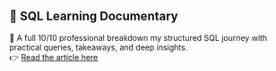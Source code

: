 ## 📘 SQL Learning Documentary

🚀 A full 10/10 professional breakdown my structured SQL journey with practical queries, takeaways, and deep insights.  
👉 [Read the article here](./sql-learning-documentary.md)
